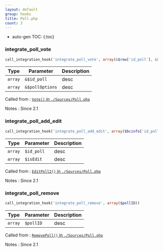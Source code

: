 ```yaml
---
layout: default
group: hooks
title: Poll.php
count: 3
---
```

* auto-gen TOC:
{:toc}
### integrate_poll_vote

```php
call_integration_hook('integrate_poll_vote', array(&$row['id_poll'], &$pollOptions))
```

Type|Parameter|Description
---|---|---
`array`|`&$id_poll`|desc
`array`|`&$pollOptions`|desc

Called from
: [`Vote()` in `./Sources/Poll.php`](../docs/poll.html#vote)

Notes
: Since 2.1

### integrate_poll_add_edit

```php
call_integration_hook('integrate_poll_add_edit', array($bcinfo['id_poll'], $isEdit))
```

Type|Parameter|Description
---|---|---
`array`|`$id_poll`|desc
`array`|`$isEdit`|desc

Called from
: [`EditPoll2()` in `./Sources/Poll.php`](../docs/poll.html#editpoll2)

Notes
: Since 2.1

### integrate_poll_remove

```php
call_integration_hook('integrate_poll_remove', array($pollID))
```

Type|Parameter|Description
---|---|---
`array`|`$pollID`|desc

Called from
: [`RemovePoll()` in `./Sources/Poll.php`](../docs/poll.html#removepoll)

Notes
: Since 2.1

